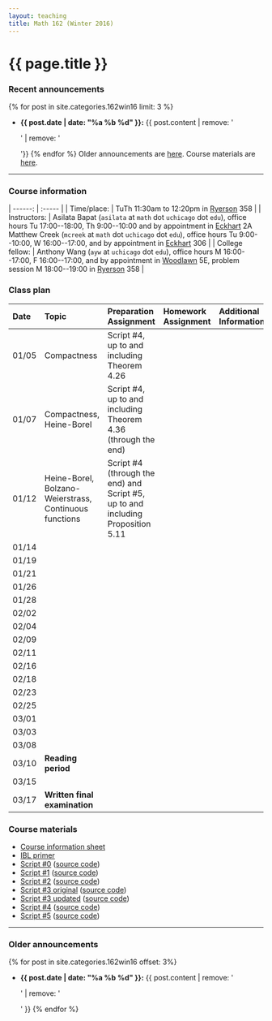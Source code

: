 ```yaml
---
layout: teaching
title: Math 162 (Winter 2016)
---
```



# {{ page.title }}

### Recent announcements
{% for post in site.categories.162win16 limit: 3 %}
* **{{ post.date | date: "%a %b %d" }}:** {{ post.content | remove: '<p>' | remove: '</p>'}}
{% endfor %}
Older announcements are [here](#older-announcements). Course materials are [here](#course-materials).

----

### Course information

<div class="infotable">

| ------:         | :-----                                                                                                                                                                                                                                                                                                    |
| Time/place:     | TuTh 11:30am to 12:20pm in [Ryerson][ry] 358                                                                                                                                                                                                                                                              |
| Instructors:    | Asilata Bapat (`asilata` at `math` dot `uchicago` dot `edu`), office hours Tu 17:00--18:00, Th 9:00--10:00 and by appointment in [Eckhart][eck] 2A<br/>Matthew Creek (`mcreek` at `math` dot `uchicago` dot `edu`), office hours Tu 9:00--10:00, W 16:00--17:00, and by appointment in [Eckhart][eck] 306 |
| College fellow: | Anthony Wang (`ayw` at `uchicago` dot `edu`), office hours M 16:00--17:00, F 16:00--17:00, and by appointment in [Woodlawn][wood] 5E, problem session M 18:00--19:00 in [Ryerson][ry] 358                                                                                                                                           |


[eck]: https://maps.uchicago.edu/?location=Eckhart+Hall
[wood]: https://maps.uchicago.edu/?location=5720+South+Woodlawn+Avenue
[ry]: https://maps.uchicago.edu/?location=Ryerson+Laboratory

</div>

### Class plan

<div class="classplan">

| Date  | Topic                                                  | Preparation Assignment                                                          | Homework Assignment | Additional Information |
| :---  | :---                                                   | :---                                                                            | :---                | :---                   |
| 01/05 | Compactness                                            | Script #4, up to and including Theorem 4.26                                     |                     |                        |
| 01/07 | Compactness, Heine-Borel                               | Script #4, up to and including Theorem 4.36 (through the end)                   |                     |                        |
| 01/12 | Heine-Borel, Bolzano-Weierstrass, Continuous functions | Script #4 (through the end) and Script #5, up to and including Proposition 5.11 |                     |                        |
| 01/14 |                                                        |                                                                                 |                     |                        |
| 01/19 |                                                        |                                                                                 |                     |                        |
| 01/21 |                                                        |                                                                                 |                     |                        |
| 01/26 |                                                        |                                                                                 |                     |                        |
| 01/28 |                                                        |                                                                                 |                     |                        |
| 02/02 |                                                        |                                                                                 |                     |                        |
| 02/04 |                                                        |                                                                                 |                     |                        |
| 02/09 |                                                        |                                                                                 |                     |                        |
| 02/11 |                                                        |                                                                                 |                     |                        |
| 02/16 |                                                        |                                                                                 |                     |                        |
| 02/18 |                                                        |                                                                                 |                     |                        |
| 02/23 |                                                        |                                                                                 |                     |                        |
| 02/25 |                                                        |                                                                                 |                     |                        |
| 03/01 |                                                        |                                                                                 |                     |                        |
| 03/03 |                                                        |                                                                                 |                     |                        |
| 03/08 |                                                        |                                                                                 |                     |                        |
| 03/10 | **Reading period**                                     |                                                                                 |                     |                        |
| 03/15 |                                                        |                                                                                 |                     |                        |
| 03/17 | **Written final examination**                          |                                                                                 |                     |                        |

</div>

### Course materials

* [Course information sheet](documents/courseinfosheet.pdf)
* [IBL primer](documents/ibl.pdf)
* [Script #0](scripts/script_0_161.pdf) ([source code](scripts/script_0_161.tex))
* [Script #1](scripts/script_1_161.pdf) ([source code](scripts/script_1_161.tex))
* [Script #2](scripts/script_2_161.pdf) ([source code](scripts/script_2_161.tex))
* [Script #3 original](scripts/script_3_161_original.pdf) ([source code](scripts/script_3_161_original.tex))
* [Script #3 updated](scripts/script_3_161_updated.pdf) ([source code](scripts/script_3_161_updated.tex))
* [Script #4](scripts/script_4_161.pdf) ([source code](scripts/script_4_161.tex))
* [Script #5](scripts/script_5_161.pdf) ([source code](scripts/script_5_161.tex))

----
### Older announcements
{% for post in site.categories.162win16 offset: 3%}
* **{{ post.date | date: "%a %b %d" }}:** {{ post.content | remove: '<p>' | remove: '</p>' }}
{% endfor %}
